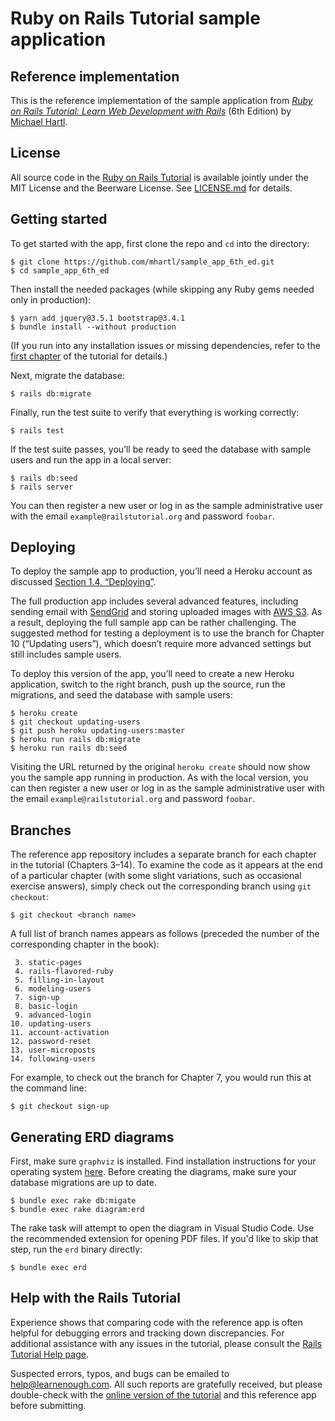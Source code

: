 # Ruby on Rails Tutorial sample application

## Reference implementation

This is the reference implementation of the sample application from
[_Ruby on Rails Tutorial: Learn Web Development with Rails_](https://www.railstutorial.org/)
(6th Edition) by [Michael Hartl](http://www.michaelhartl.com/).

## License

All source code in the [Ruby on Rails Tutorial](https://www.railstutorial.org/)
is available jointly under the MIT License and the Beerware License. See
[LICENSE.md](LICENSE.md) for details.

## Getting started

To get started with the app, first clone the repo and `cd` into the directory:

```
$ git clone https://github.com/mhartl/sample_app_6th_ed.git
$ cd sample_app_6th_ed
```

Then install the needed packages (while skipping any Ruby gems needed only in
production):

```
$ yarn add jquery@3.5.1 bootstrap@3.4.1
$ bundle install --without production
```

(If you run into any installation issues or missing dependencies, refer to the
[first chapter](https://www.learnenough.com/ruby-on-rails-6th-edition-tutorial/beginning)
of the tutorial for details.)

Next, migrate the database:

```
$ rails db:migrate
```

Finally, run the test suite to verify that everything is working correctly:

```
$ rails test
```

If the test suite passes, you’ll be ready to seed the database with sample users
and run the app in a local server:

```
$ rails db:seed
$ rails server
```

You can then register a new user or log in as the sample administrative user
with the email `example@railstutorial.org` and password `foobar`.

## Deploying

To deploy the sample app to production, you’ll need a Heroku account as
discussed
[Section 1.4, “Deploying”](https://www.railstutorial.org/book/beginning#sec-deploying).

The full production app includes several advanced features, including sending
email with [SendGrid](https://sendgrid.com/) and storing uploaded images with
[AWS S3](https://aws.amazon.com/s3/). As a result, deploying the full sample app
can be rather challenging. The suggested method for testing a deployment is to
use the branch for Chapter 10 (“Updating users”), which doesn’t require more
advanced settings but still includes sample users.

To deploy this version of the app, you’ll need to create a new Heroku
application, switch to the right branch, push up the source, run the migrations,
and seed the database with sample users:

```
$ heroku create
$ git checkout updating-users
$ git push heroku updating-users:master
$ heroku run rails db:migrate
$ heroku run rails db:seed
```

Visiting the URL returned by the original `heroku create` should now show you
the sample app running in production. As with the local version, you can then
register a new user or log in as the sample administrative user with the email
`example@railstutorial.org` and password `foobar`.

## Branches

The reference app repository includes a separate branch for each chapter in the
tutorial (Chapters 3–14). To examine the code as it appears at the end of a
particular chapter (with some slight variations, such as occasional exercise
answers), simply check out the corresponding branch using `git checkout`:

```
$ git checkout <branch name>
```

A full list of branch names appears as follows (preceded the number of the
corresponding chapter in the book):

```
 3. static-pages
 4. rails-flavored-ruby
 5. filling-in-layout
 6. modeling-users
 7. sign-up
 8. basic-login
 9. advanced-login
10. updating-users
11. account-activation
12. password-reset
13. user-microposts
14. following-users
```

For example, to check out the branch for Chapter 7, you would run this at the
command line:

```
$ git checkout sign-up
```

## Generating ERD diagrams

First, make sure `graphviz` is installed. Find installation instructions for
your operating system [here](https://www.graphviz.org/download/). Before
creating the diagrams, make sure your database migrations are up to date.

```
$ bundle exec rake db:migate
$ bundle exec rake diagram:erd
```

The rake task will attempt to open the diagram in Visual Studio Code. Use the
recommended extension for opening PDF files. If you'd like to skip that step,
run the `erd` binary directly:

```
$ bundle exec erd
```

## Help with the Rails Tutorial

Experience shows that comparing code with the reference app is often helpful for
debugging errors and tracking down discrepancies. For additional assistance with
any issues in the tutorial, please consult the
[Rails Tutorial Help page](https://www.railstutorial.org/help).

Suspected errors, typos, and bugs can be emailed to <help@learnenough.com>. All
such reports are gratefully received, but please double-check with the
[online version of the tutorial](https://www.railstutorial.org/book) and this
reference app before submitting.
